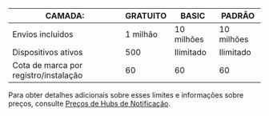 
| CAMADA: | GRATUITO | BASIC | PADRÃO |
|----|----|----|----|
| Envios incluídos | 1 milhão | 10 milhões | 10 milhões |
| Dispositivos ativos | 500 | Ilimitado | Ilimitado |
| Cota de marca por registro/instalação | 60 | 60 | 60 |



Para obter detalhes adicionais sobre esses limites e informações sobre preços, consulte [Preços de Hubs de Notificação](https://azure.microsoft.com/pricing/details/notification-hubs/).

<!---HONumber=AcomDC_0713_2016-->